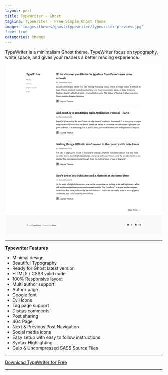 ```yaml
---
layout: post
title: TypeWriter - Ghost
tagline: TypeWriter - Free Simple Ghost Theme
image: 'images/themes/ghost/typewriter/typewriter-preview.jpg'
free: true
categories: themes
---
```


TypeWriter is a minimalism Ghost theme. TypeWriter focus on typography, white space, and gives your readers a better reading experience.

![typewriter-ghost-full-preview](/images/themes/ghost/typewriter/typewriter-ghost-full-preview.png)

* * *

**Typewriter Features**

- Minimal design
- Beautiful Typography
- Ready for Ghost latest version
- HTML5 / CSS3 valid code
- 100% Responsive layout
- Multi author support
- Author page
- Google font
- Evil Icons
- Tag page support
- Disqus comments
- Post sharing
- 404 Page
- Next & Previous Post Navigation
- Social media icons
- Easy setup with easy to follow instructions
- Syntax Highlighting
- Gulp & Uncompressed SASS Source Files

* * *

<div class="row">
  <div class="column large-12">
    <a class="button button--expand button--large button--success" href="https://github.com/aspirethemes/typewriter" target="_blank">Download TypeWriter for Free</a>
  </div>
</div>

* * *